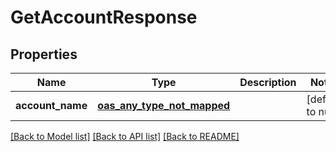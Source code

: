 # GetAccountResponse
## Properties

| Name | Type | Description | Notes |
|------------ | ------------- | ------------- | -------------|
| **account\_name** | [**oas_any_type_not_mapped**](.md) |  | [default to null] |

[[Back to Model list]](../README.md#documentation-for-models) [[Back to API list]](../README.md#documentation-for-api-endpoints) [[Back to README]](../README.md)

